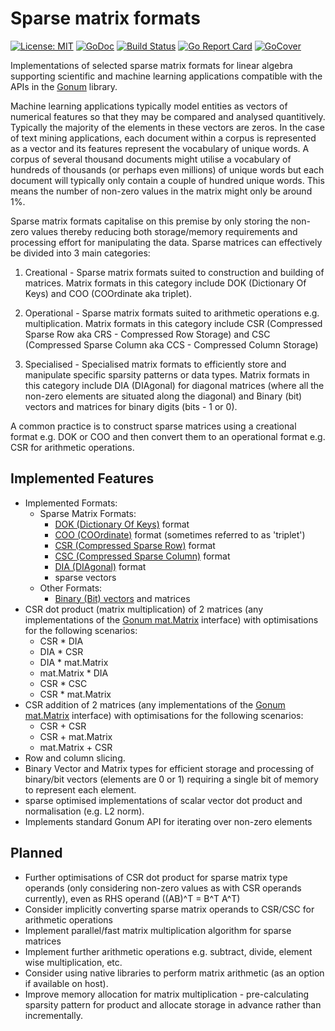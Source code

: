 # Sparse matrix formats
[![License: MIT](https://img.shields.io/badge/License-MIT-yellow.svg)](https://opensource.org/licenses/MIT) 
[![GoDoc](https://godoc.org/github.com/james-bowman/sparse?status.svg)](https://godoc.org/github.com/james-bowman/sparse) 
[![Build Status](https://travis-ci.org/james-bowman/sparse.svg?branch=master)](https://travis-ci.org/james-bowman/sparse)
[![Go Report Card](https://goreportcard.com/badge/github.com/james-bowman/sparse)](https://goreportcard.com/report/github.com/james-bowman/sparse)
[![GoCover](https://gocover.io/_badge/github.com/james-bowman/sparse)](https://gocover.io/github.com/james-bowman/sparse) 
<!--[![wercker status](https://app.wercker.com/status/33d6c1400cca054635f46a8f44c14c42/s/master "wercker status")](https://app.wercker.com/project/byKey/33d6c1400cca054635f46a8f44c14c42) 
[![Go Report Card](https://goreportcard.com/badge/github.com/james-bowman/nlp)](https://goreportcard.com/report/github.com/james-bowman/nlp) [![Sourcegraph Badge](https://sourcegraph.com/github.com/james-bowman/nlp/-/badge.svg)](https://sourcegraph.com/github.com/james-bowman/nlp?badge)-->

Implementations of selected sparse matrix formats for linear algebra supporting scientific and machine learning applications compatible with the APIs in the [Gonum](http://www.gonum.org/) library.

Machine learning applications typically model entities as vectors of numerical features so that they may be compared and analysed quantitively.  Typically the majority of the elements in these vectors are zeros. In the case of text mining applications, each document within a corpus is represented as a vector and its features represent the vocabulary of unique words.  A corpus of several thousand documents might utilise a vocabulary of hundreds of thousands (or perhaps even millions) of unique words but each document will typically only contain a couple of hundred unique words.  This means the number of non-zero values in the matrix might only be around 1%.

Sparse matrix formats capitalise on this premise by only storing the non-zero values thereby reducing both storage/memory requirements and processing effort for manipulating the data.  Sparse matrices can effectively be divided into 3 main categories:

1. Creational - Sparse matrix formats suited to construction and building of matrices.  Matrix formats in this category include DOK (Dictionary Of Keys) and COO (COOrdinate aka triplet).

2. Operational - Sparse matrix formats suited to arithmetic operations e.g. multiplication.  Matrix formats in this category include CSR (Compressed Sparse Row aka CRS - Compressed Row Storage) and CSC (Compressed Sparse Column aka CCS - Compressed Column Storage)

3. Specialised - Specialised matrix formats to efficiently store and manipulate specific sparsity patterns or data types.  Matrix formats in this category include DIA (DIAgonal) for diagonal matrices (where all the non-zero elements are situated along the diagonal) and Binary (bit) vectors and matrices for binary digits (bits - 1 or 0).

A common practice is to construct sparse matrices using a creational format e.g. DOK or COO and then convert them to an operational format e.g. CSR for arithmetic operations.

## Implemented Features

* Implemented Formats:
    * Sparse Matrix Formats:
        * [DOK (Dictionary Of Keys)](https://en.wikipedia.org/wiki/Sparse_matrix#Dictionary_of_keys_(DOK)) format
        * [COO (COOrdinate)](https://en.wikipedia.org/wiki/Sparse_matrix#Coordinate_list_(COO)) format (sometimes referred to as 'triplet')
        * [CSR (Compressed Sparse Row)](https://en.wikipedia.org/wiki/Sparse_matrix#Compressed_sparse_row_(CSR,_CRS_or_Yale_format)) format
        * [CSC (Compressed Sparse Column)](https://en.wikipedia.org/wiki/Sparse_matrix#Compressed_sparse_column_(CSC_or_CCS)) format
        * [DIA (DIAgonal)](https://en.wikipedia.org/wiki/Sparse_matrix#Diagonal) format
        * sparse vectors
    * Other Formats:
        * [Binary (Bit) vectors](https://en.wikipedia.org/wiki/Bit_array) and matrices
* CSR dot product (matrix multiplication) of 2 matrices (any implementations of the [Gonum mat.Matrix](https://godoc.org/gonum.org/v1/gonum/mat#Matrix) interface) with optimisations for the following scenarios:
    * CSR * DIA
    * DIA * CSR
    * DIA * mat.Matrix
    * mat.Matrix * DIA
    * CSR * CSC
    * CSR * mat.Matrix
* CSR addition of 2 matrices (any implementations of the [Gonum mat.Matrix](https://godoc.org/gonum.org/v1/gonum/mat#Matrix) interface) with optimisations for the following scenarios:
    * CSR + CSR
    * CSR + mat.Matrix
    * mat.Matrix + CSR
* Row and column slicing.
* Binary Vector and Matrix types for efficient storage and processing of binary/bit vectors (elements are 0 or 1) requiring a single bit of memory to represent each element.
* sparse optimised implementations of scalar vector dot product and normalisation (e.g. L2 norm).
* Implements standard Gonum API for iterating over non-zero elements

## Planned

* Further optimisations of CSR dot product for sparse matrix type operands (only considering non-zero values as with CSR operands currently), even as RHS operand ((AB)^T = B^T A^T)
* Consider implicitly converting sparse matrix operands to CSR/CSC for arithmetic operations
* Implement parallel/fast matrix multiplication algorithm for sparse matrices
* Implement further arithmetic operations e.g. subtract, divide, element wise multiplication, etc.
* Consider using native libraries to perform matrix arithmetic (as an option if available on host).
* Improve memory allocation for matrix multiplication - pre-calculating sparsity pattern for product and allocate storage in advance rather than incrementally.

